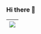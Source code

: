 ### Hi there 👋

<!--
**irlanfazryana23/irlanfazryana23** is a ✨ _special_ ✨ repository because its `README.md` (this file) appears on your GitHub profile.

<!-- Add statistics using anuraghazra/github-readme-stats package -->
| <a href="https://github.com/anuraghazra/github-readme-stats"><img align="center" src="https://github-readme-stats.vercel.app/api/top-langs/?username=irlanfazryana23&layout=compact&theme=buefy&hide_border=true" /></a> |
| ------------- |

